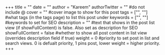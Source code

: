 +++
title = ""
date = ""
author = "Kareem" 
authorTwitter = "" #do not include @
cover = "" #cover image to show for this post
tags = ["", ""] #what tags (in the tags page) to list this post under
keywords = ["", ""] #keywords to set for SEO
description = "" #text that shows in the post list view (if showFullContent) is false. Also set as description for SEO
showFullContent = false #whether to show all post content in list view (overrides description field if true)
weight = 0 #priority to set post in list and search views. 0 is defualt priority, 1 pins post, lower weight = higher priority. 
+++
